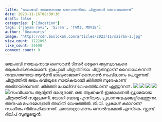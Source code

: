 ```yaml
---
title: "ജയംരവി നായകനായ സൈറണിലെ ചിത്രങ്ങൾ വൈറലാകുന്നു"
date: 2023-11-16T08:39:36
draft: false
categories: ["Education"]
tags: ['jayam ravi', 'Siren', 'TAMIL MOVIE']
author: "Beaumaris"
image: "https://cdn.boolokam.com/articles/2023/11/sairan-1.jpg"
view_count: 1722093
like_count: 35608
comment_count: 0
---
```


ജയംരവി നായകനായ സൈറൺ ടീസർ ഒട്ടേറെ ആസ്വാദകരെ ആകർഷിക്കുകയാണ്. ഇപ്പോൾ ചിത്രത്തിലെ ചിത്രങ്ങളാണ് വൈറലാകുന്നത് നവാഗതനായ ആന്റണി ഭാഗ്യരാജാണ് സൈറൺ സംവിധാനം ചെയ്യുന്നത്. ചിത്രത്തിൽ ജയം രവിയുടെ നായികയായി കീർത്തി സുരേഷാണ് അഭിനയിക്കുന്നത്. കീർത്തി പോലീസ് വേഷത്തിലാണ് എത്തുന്നത് . ![](https://cdn.boolokam.com/articles/2023/11/sairan-2.jpg) ![](https://cdn.boolokam.com/articles/2023/11/sairan-3.jpg) ![](https://cdn.boolokam.com/articles/2023/11/sairan-4.jpg) ![](https://cdn.boolokam.com/articles/2023/11/sairan-5.jpg) ![](https://cdn.boolokam.com/articles/2023/11/sairan-6.jpg)സംവിധാനം ആന്റണി ഭാഗ്യരാജ്. ഒരു ആക്‌ഷൻ ഇമോഷനല്‍ ഡ്രാമയായ ചിത്രത്തിൽ സമുദ്രക്കനി, യോഗി ബാബു എന്നിവരും പ്രധാനവേഷങ്ങളിലെത്തുന്നു. അനുപമ മപരമേശ്വരൻ അഥിതി വേഷത്തിൽ. ജി.വി. പ്രകാശ് കുമാറാണ് സംഗീതം നിര്‍വഹിക്കുന്നത്. ഛായാഗ്രാഹണം സെല്‍വകുമാര്‍ എസ്‍കെ. സ്റ്റണ്ട് ദിലിപ് സുബ്ബരയ്യൻ.
